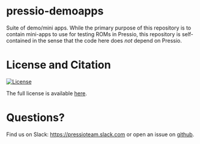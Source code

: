 # pressio-demoapps

Suite of demo/mini apps. 
While the primary purpose of this repository is to contain mini-apps 
to use for testing ROMs in Pressio, this repository is self-contained in the sense 
that the code here does *not* depend on Pressio.

# License and Citation
[![License](https://img.shields.io/badge/License-BSD%203--Clause-blue.svg)](https://opensource.org/licenses/BSD-3-Clause)

The full license is available [here](https://pressio-demosapps.github.io/various/license/).

# Questions?
Find us on Slack: https://pressioteam.slack.com or open an issue on [github](https://github.com/Pressio/pressio-tutorials).
